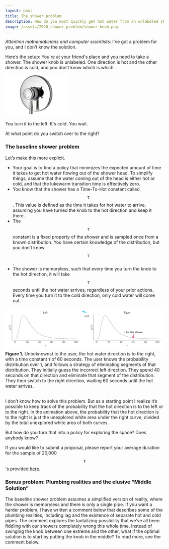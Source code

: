 ```yaml
---
layout: post
title: The shower problem
description: How do you most quickly get hot water from an unlabeled shower knob?
image: /assets/2020_shower_problem/shower_knob.png
---
```


_Attention mathematicians and computer scientists:_ I've got a problem for you, and I don’t know the solution.

Here’s the setup: You're at your friend's place and you need to take a shower. The shower knob is unlabeled. One direction is hot and the other direction is cold, and you don’t know which is which.

<div class="wrapper">
  <img src='/assets/2020_shower_problem/shower_knob.png' class="inner" style="position:relative border: #222 2px solid; max-width:40%;" >
</div>

You turn it to the left. It's cold. You wait. 

At what point do you switch over to the right?

### The baseline shower problem
Let’s make this more explicit. 

- Your goal is to find a policy that minimizes the expected amount of time it takes to get hot water flowing out of the shower head. To simplify things, assume that the water coming out of the head is either hot or cold, and that the lukewarm transition time is effectively zero. 
- You know that the shower has a Time-To-Hot constant called $$\tau$$. This value is defined as the time it takes for hot water to arrive, assuming you have turned the knob to the hot direction and keep it there.
- The $$\tau$$ constant is a fixed property of the shower and is sampled once from a known distribution. You have certain knowledge of the distribution, but you don’t know $$\tau$$.
- The shower is memoryless, such that every time you turn the knob to the hot direction, it will take $$\tau$$ seconds until the hot water arrives, regardless of your prior actions. Every time you turn it to the cold direction, only cold water will come out.

<div class="wrapper">
  <img src='/assets/2020_shower_problem/distributions.gif' class="inner" style="position:relative border: #222 2px solid; max-width:100%;" >
  <div class="caption"><strong>Figure 1.</strong> Unbeknownst to the user, the hot water direction is to the right, with a time constant τ of 60 seconds. The user knows the probability distribution over τ, and follows a strategy of eliminating segments of that distribution. They initially guess the incorrect left direction. They spend 40 seconds on that direction and eliminate that segment of the distribution. They then switch to the right direction, waiting 60 seconds until the hot water arrives.
  </div>
</div><br>

I don’t know how to solve this problem. But as a starting point I realize it’s possible to keep track of the probability that the hot direction is to the left or to the right. In the animation above, the probability that the hot direction is to the right is just the unexplored white area under the right curve, divided by the total unexplored white area of both curves.

But how do you turn that into a policy for exploring the space? Does anybody know?

If you would like to submit a proposal, please report your average duration for the sample of 20,000 $$ \tau $$'s provided [here](https://gist.github.com/csaid/a57c4ebaa1c7b0671cdc9692638ea4c4).

### Bonus problem: Plumbing realities and the elusive “Middle Solution”
The baseline shower problem assumes a simplified version of reality, where the shower is memoryless and there is only a single pipe. If you want a harder problem, I have written a comment below that describes some of the plumbing realities, including lag and the existence of separate hot and cold pipes. The comment explores the tantalizing possibility that we’ve all been fiddling with our showers completely wrong this whole time. Instead of swinging the knob between one extreme and the other, what if the optimal solution is to start by putting the knob in the middle? To read more, see the comment below.